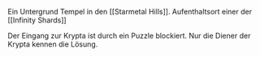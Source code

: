 Ein Untergrund Tempel in den [[Starmetal Hills]]. Aufenthaltsort einer der [[Infinity Shards]]

Der Eingang zur Krypta ist durch ein Puzzle blockiert. Nur die Diener der Krypta kennen die Lösung.